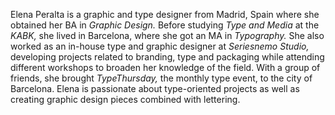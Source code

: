 Elena Peralta is a graphic and type designer from Madrid, Spain where she obtained her BA in *Graphic Design.* Before studying *Type and Media* at the *KABK,* she lived in Barcelona, where she got an MA in *Typography.* She also worked as an in-house type and graphic designer at *Seriesnemo Studio,* developing projects related to branding, type and packaging while attending different workshops to broaden her knowledge of the field. With a group of friends, she brought *TypeThursday,* the monthly type event, to the city of Barcelona. Elena is passionate about type-oriented projects as well as creating graphic design pieces combined with lettering.